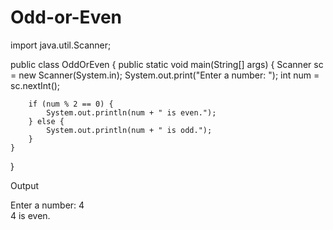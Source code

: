 # Odd-or-Even
import java.util.Scanner;

public class OddOrEven {
    public static void main(String[] args) {
        Scanner sc = new Scanner(System.in);
        System.out.print("Enter a number: ");
        int num = sc.nextInt();

        if (num % 2 == 0) {
            System.out.println(num + " is even.");
        } else {
            System.out.println(num + " is odd.");
        }
    }
}

Output

Enter a number: 4  
4 is even.
